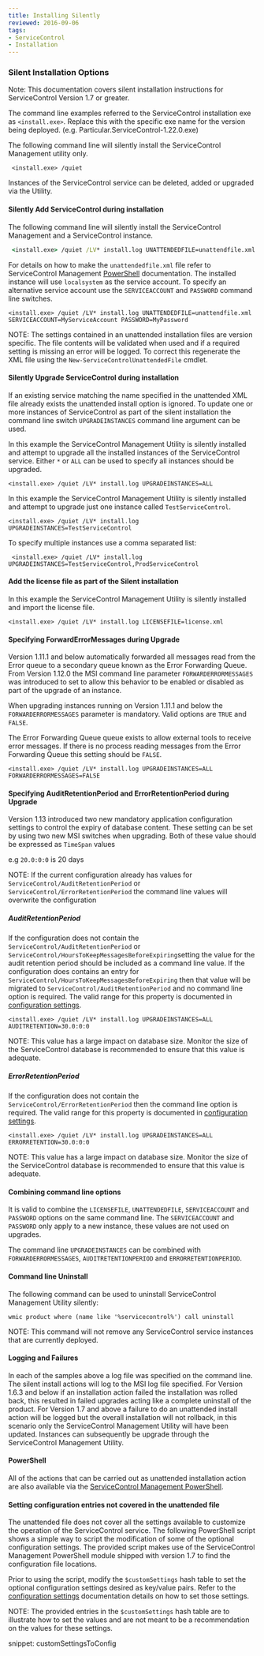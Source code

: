 ```yaml
---
title: Installing Silently
reviewed: 2016-09-06
tags:
- ServiceControl
- Installation
---
```


### Silent Installation Options

Note: This documentation covers silent installation instructions for ServiceControl Version 1.7 or greater.

The command line examples referred to the ServiceControl installation exe as `<install.exe>`.   Replace this with the specific exe name for the version being deployed.  (e.g. Particular.ServiceControl-1.22.0.exe) 


The following command line will silently install the ServiceControl Management utility only.

```dos
 <install.exe> /quiet
```

Instances of the ServiceControl service can be deleted, added or upgraded via the Utility.


#### Silently Add ServiceControl during installation

The following command line will silently install the ServiceControl Management and a ServiceControl instance.

```bat
 <install.exe> /quiet /LV* install.log UNATTENDEDFILE=unattendfile.xml
```

For details on how to make the `unattendedfile.xml` file refer to ServiceControl Management [PowerShell](installation-powershell.md) documentation. The installed instance will use `localsystem` as the service account. To specify an alternative service account use the `SERVICEACCOUNT` and `PASSWORD` command line switches.

```dos
<install.exe> /quiet /LV* install.log UNATTENDEDFILE=unattendfile.xml SERVICEACCOUNT=MyServiceAccount PASSWORD=MyPassword
```

NOTE: The settings contained in an unattended installation files are version specific. The file contents will be validated when used and if a required setting is missing an error will be logged. To correct this regenerate the XML file using the `New-ServiceControlUnattendedFile` cmdlet.


#### Silently Upgrade ServiceControl during installation

If an existing service matching the name specified in the unattended XML file already exists the unattended install option is ignored. To update one or more instances of ServiceControl as part of the silent installation the command line switch `UPGRADEINSTANCES` command line argument can be used.

In this example the ServiceControl Management Utility is silently installed and attempt to upgrade all the installed instances of the ServiceControl service. Either `*` or `ALL` can be used to specify all instances should be upgraded.

```dos
<install.exe> /quiet /LV* install.log UPGRADEINSTANCES=ALL
```

In this example the ServiceControl Management Utility is silently installed and attempt to upgrade just one instance called `TestServiceControl`.

```dos
<install.exe> /quiet /LV* install.log UPGRADEINSTANCES=TestServiceControl
```

To specify multiple instances use a comma separated list:

```dos
 <install.exe> /quiet /LV* install.log UPGRADEINSTANCES=TestServiceControl,ProdServiceControl
```


#### Add the license file as part of the Silent installation

In this example the ServiceControl Management Utility is silently installed and import the license file.

```dos
<install.exe> /quiet /LV* install.log LICENSEFILE=license.xml
```


#### Specifying ForwardErrorMessages during Upgrade

Version 1.11.1 and below automatically forwarded all messages read from the Error queue to a secondary queue known as the Error Forwarding Queue. From Version 1.12.0 the MSI command line parameter `FORWARDERRORMESSAGES` was introduced to set to allow this behavior to be enabled or disabled as part of the upgrade of an instance.

When upgrading instances running on Version 1.11.1 and below the `FORWARDERRORMESSAGES` parameter is mandatory. Valid options are `TRUE` and `FALSE`.

The Error Forwarding Queue queue exists to allow external tools to receive error messages. If there is no process reading messages from the Error Forwarding Queue this setting should be `FALSE`.

```dos
<install.exe> /quiet /LV* install.log UPGRADEINSTANCES=ALL FORWARDERRORMESSAGES=FALSE
```


#### Specifying AuditRetentionPeriod and ErrorRetentionPeriod during Upgrade

Version 1.13 introduced two new mandatory application configuration settings to control the expiry of database content. These setting can be set by using two new MSI switches when upgrading. Both of these value should be expressed as `TimeSpan` values

e.g `20.0:0:0` is 20 days

NOTE: If the current configuration already has values for `ServiceControl/AuditRetentionPeriod` or `ServiceControl/ErrorRetentionPeriod` the command line values will  overwrite the configuration


##### AuditRetentionPeriod

If the configuration does not contain the `ServiceControl/AuditRetentionPeriod` or `ServiceControl/HoursToKeepMessagesBeforeExpiring`setting the value for the audit retention period should be included as a command line value. If the configuration does contains an entry for  `ServiceControl/HoursToKeepMessagesBeforeExpiring` then that value will be migrated to `ServiceControl/AuditRetentionPeriod` and no command line option is required. The valid range for this property is documented in [configuration settings](creating-config-file.md).

```dos
<install.exe> /quiet /LV* install.log UPGRADEINSTANCES=ALL AUDITRETENTION=30.0:0:0
```

NOTE: This value has a large impact on database size. Monitor the size of the ServiceControl database is recommended to ensure that this value is adequate.


##### ErrorRetentionPeriod

If the configuration does not contain the `ServiceControl/ErrorRetentionPeriod` then the command line option is required. The valid range for this property is documented in [configuration settings](creating-config-file.md).

```dos
<install.exe> /quiet /LV* install.log UPGRADEINSTANCES=ALL ERRORRETENTION=30.0:0:0
```

NOTE: This value has a large impact on database size. Monitor the size of the ServiceControl database is recommended to ensure that this value is adequate.


#### Combining command line options

It is valid to combine the `LICENSEFILE`, `UNATTENDEDFILE`,  `SERVICEACCOUNT` and `PASSWORD` options on the same command line. The `SERVICEACCOUNT` and `PASSWORD` only apply to a new instance, these values are not used on upgrades.

The command line `UPGRADEINSTANCES` can be combined with `FORWARDERRORMESSAGES`, `AUDITRETENTIONPERIOD` and `ERRORRETENTIONPERIOD`.


#### Command line Uninstall

The following command can be used to uninstall ServiceControl Management Utility silently:

```dos
wmic product where (name like '%servicecontrol%') call uninstall
```

NOTE: This command will not remove any ServiceControl service instances that are currently deployed.


#### Logging and Failures

In each of the samples above a log file was specified on the command line. The silent install actions will log to the MSI log file specified. For Version 1.6.3 and below if an installation action failed the installation was rolled back, this resulted in failed upgrades acting like a complete uninstall of the product. For Version 1.7 and above a failure to do an unattended install action will be logged but the overall installation will not rollback, in this scenario only the ServiceControl Management Utility will have been updated. Instances can subsequently be upgrade through the ServiceControl Management Utility.


#### PowerShell

All of the actions that can be carried out as unattended installation action are also available via the [ServiceControl Management PowerShell](installation-powershell.md).


#### Setting configuration entries not covered in the unattended file

The unattended file does not cover all the settings available to customize the operation of the ServiceControl service. The following PowerShell script shows a simple way to script the modification of some of the optional configuration settings. The provided script makes use of the ServiceControl Management PowerShell module shipped with version 1.7 to find the configuration file locations.

Prior to using the script, modify the `$customSettings` hash table to set the optional configuration settings desired as key/value pairs. Refer to the [configuration settings](creating-config-file.md) documentation details on how to set those settings.

NOTE: The provided entries in the `$customSettings` hash table are to illustrate how to set the values and are not meant to be a recommendation on the values for these settings.

snippet: customSettingsToConfig